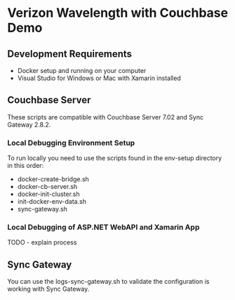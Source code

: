 # Verizon Wavelength with Couchbase Demo  

## Development Requirements

- Docker setup and running on your computer
- Visual Studio for Windows or Mac with Xamarin installed

## Couchbase Server

These scripts are compatible with Couchbase Server 7.02 and Sync Gateway 2.8.2.  

### Local Debugging Environment Setup

To run locally you need to use the scripts found in the env-setup directory in this order:

- docker-create-bridge.sh
- docker-cb-server.sh
- docker-init-cluster.sh
- init-docker-env-data.sh
- sync-gateway.sh
 
### Local Debugging of ASP.NET WebAPI and Xamarin App 

TODO - explain process

## Sync Gateway

You can use the logs-sync-gateway.sh to validate the configuration is working with Sync Gateway.
